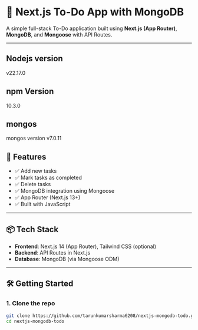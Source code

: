 # 📝 Next.js To-Do App with MongoDB

A simple full-stack To-Do application built using **Next.js (App Router)**, **MongoDB**, and **Mongoose** with API Routes.

---

## Nodejs version
v22.17.0
## npm Version
10.3.0
## mongos
mongos version v7.0.11

## 🚀 Features

- ✅ Add new tasks
- ✅ Mark tasks as completed
- ✅ Delete tasks
- ✅ MongoDB integration using Mongoose
- ✅ App Router (Next.js 13+)
- ✅ Built with JavaScript

---

## 📦 Tech Stack

- **Frontend**: Next.js 14 (App Router), Tailwind CSS (optional)
- **Backend**: API Routes in Next.js
- **Database**: MongoDB (via Mongoose ODM)

---

## 🛠️ Getting Started

### 1. Clone the repo

```bash
git clone https://github.com/tarunkumarsharma6208/nextjs-mongodb-todo.git
cd nextjs-mongodb-todo
